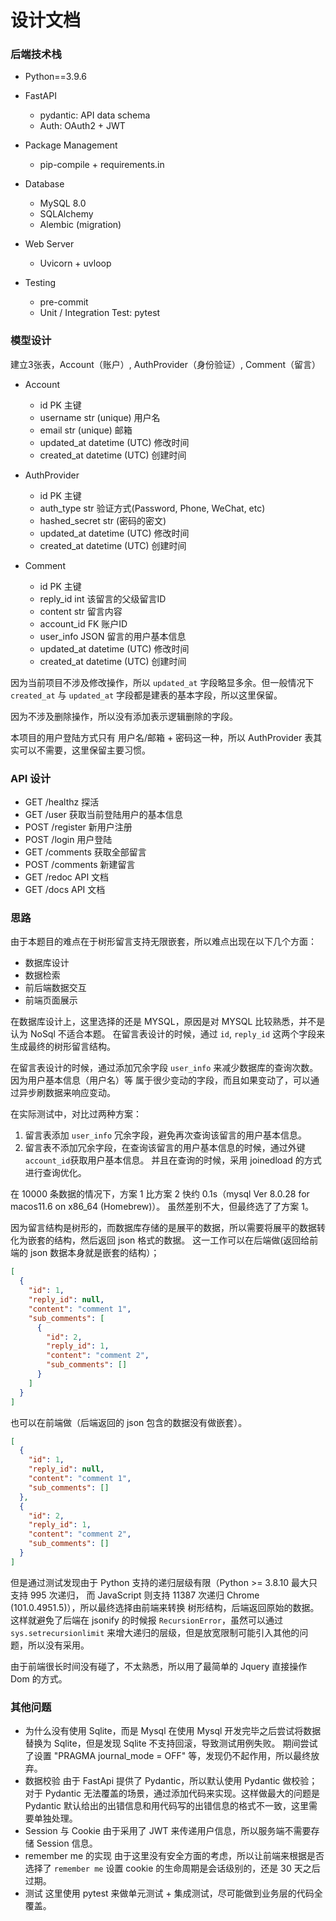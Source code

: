 # 设计文档

### 后端技术栈
- Python==3.9.6

- FastAPI
  - pydantic: API data schema
  - Auth: OAuth2 + JWT

- Package Management
  - pip-compile + requirements.in

- Database
  - MySQL 8.0
  - SQLAlchemy
  - Alembic (migration)

- Web Server
  - Uvicorn + uvloop

- Testing
  - pre-commit
  - Unit / Integration Test: pytest


### 模型设计

建立3张表，Account（账户）, AuthProvider（身份验证）, Comment（留言）

- Account
  - id PK 主键
  - username str (unique) 用户名
  - email str (unique) 邮箱
  - updated_at datetime (UTC) 修改时间
  - created_at datetime (UTC) 创建时间

- AuthProvider
  - id PK 主键
  - auth_type str 验证方式(Password, Phone, WeChat, etc)
  - hashed_secret str (密码的密文)
  - updated_at datetime (UTC) 修改时间
  - created_at datetime (UTC) 创建时间

- Comment
  - id PK 主键
  - reply_id int 该留言的父级留言ID
  - content str 留言内容
  - account_id FK 账户ID
  - user_info JSON 留言的用户基本信息
  - updated_at datetime (UTC) 修改时间
  - created_at datetime (UTC) 创建时间

因为当前项目不涉及修改操作，所以 `updated_at` 字段略显多余。但一般情况下 `created_at` 与 `updated_at`
字段都是建表的基本字段，所以这里保留。

因为不涉及删除操作，所以没有添加表示逻辑删除的字段。

本项目的用户登陆方式只有 用户名/邮箱 + 密码这一种，所以 AuthProvider 表其实可以不需要，这里保留主要习惯。


### API 设计

- GET /healthz 探活
- GET /user 获取当前登陆用户的基本信息
- POST /register 新用户注册
- POST /login 用户登陆
- GET /comments 获取全部留言
- POST /comments 新建留言
- GET /redoc API 文档
- GET /docs API 文档


### 思路

由于本题目的难点在于树形留言支持无限嵌套，所以难点出现在以下几个方面：
- 数据库设计
- 数据检索
- 前后端数据交互
- 前端页面展示

在数据库设计上，这里选择的还是 MYSQL，原因是对 MYSQL 比较熟悉，并不是认为 NoSql 不适合本题。
在留言表设计的时候，通过 `id`, `reply_id` 这两个字段来生成最终的树形留言结构。

在留言表设计的时候，通过添加冗余字段 `user_info` 来减少数据库的查询次数。因为用户基本信息（用户名）等
属于很少变动的字段，而且如果变动了，可以通过异步刷数据来响应变动。

在实际测试中，对比过两种方案：
1. 留言表添加 `user_info` 冗余字段，避免再次查询该留言的用户基本信息。
2. 留言表不添加冗余字段，在查询该留言的用户基本信息的时候，通过外键 `account_id`获取用户基本信息。
   并且在查询的时候，采用 joinedload 的方式进行查询优化。

在 10000 条数据的情况下，方案 1 比方案 2 快约 0.1s（mysql Ver 8.0.28 for macos11.6 on x86_64 (Homebrew)）。
虽然差别不大，但最终选了了方案 1。


因为留言结构是树形的，而数据库存储的是展平的数据，所以需要将展平的数据转化为嵌套的结构，然后返回 json 格式的数据。
这一工作可以在后端做(返回给前端的 json 数据本身就是嵌套的结构）；
```json
[
  {
    "id": 1,
    "reply_id": null,
    "content": "comment 1",
    "sub_comments": [
      {
        "id": 2,
        "reply_id": 1,
        "content": "comment 2",
        "sub_comments": []
      }
    ]
  }
]
```
也可以在前端做（后端返回的 json 包含的数据没有做嵌套）。
```json
[
  {
    "id": 1,
    "reply_id": null,
    "content": "comment 1",
    "sub_comments": []
  },
  {
    "id": 2,
    "reply_id": 1,
    "content": "comment 2",
    "sub_comments": []
  }
]
```

但是通过测试发现由于 Python 支持的递归层级有限（Python >= 3.8.10 最大只支持 995 次递归，
而 JavaScript 则支持 11387 次递归 Chrome (101.0.4951.5)），所以最终选择由前端来转换
树形结构，后端返回原始的数据。这样就避免了后端在 jsonify 的时候报 `RecursionError`，虽然可以通过
`sys.setrecursionlimit` 来增大递归的层级，但是放宽限制可能引入其他的问题，所以没有采用。

由于前端很长时间没有碰了，不太熟悉，所以用了最简单的 Jquery 直接操作 Dom 的方式。


### 其他问题
- 为什么没有使用 Sqlite，而是 Mysql
  在使用 Mysql 开发完毕之后尝试将数据替换为 Sqlite，但是发现 Sqlite 不支持回滚，导致测试用例失败。
  期间尝试了设置 "PRAGMA journal_mode = OFF" 等，发现仍不起作用，所以最终放弃。
- 数据校验
  由于 FastApi 提供了 Pydantic，所以默认使用 Pydantic 做校验；
  对于 Pydantic 无法覆盖的场景，通过添加代码来实现。这样做最大的问题是
  Pydantic 默认给出的出错信息和用代码写的出错信息的格式不一致，这里需要单独处理。
- Session 与 Cookie
  由于采用了 JWT 来传递用户信息，所以服务端不需要存储 Session 信息。
- remember me 的实现
  由于这里没有安全方面的考虑，所以让前端来根据是否选择了 `remember me` 设置 cookie 的生命周期是会话级别的，还是 30 天之后过期。
- 测试
  这里使用 pytest 来做单元测试 + 集成测试，尽可能做到业务层的代码全覆盖。
